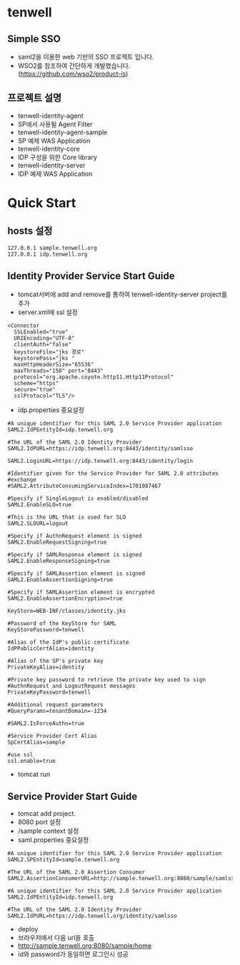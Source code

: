 # tenwell
Simple SSO
----
- saml2을 이용한 web 기반의 SSO 프로젝트 입니다.
- WSO2를 참조하여 간단하게 개발했습니다.(https://github.com/wso2/product-is)

프로젝트 설명
----
- tenwell-identity-agent
 - SP에서 사용될 Agent Filter
- tenwell-identity-agent-sample
 - SP 예제 WAS Application
- tenwell-identity-core
 - IDP 구성을 위한 Core library
- tenwell-identity-server
 - IDP 예제 WAS Application

# Quick Start

hosts 설정
----

```
127.0.0.1 sample.tenwell.org
127.0.0.1 idp.tenwell.org
```

Identity Provider Service Start Guide
----
 - tomcat서버에 add and remove를 통하여 tenwell-identity-server project를 추가
 - server.xml에 ssl 설정

```
<Connector 
  SSLEnabled="true" 
  URIEncoding="UTF-8" 
  clientAuth="false" 
  keystoreFile="jks 경로" 
  keystorePass="jks " 
  maxHttpHeaderSize="65536" 
  maxThreads="150" port="8443" 
  protocol="org.apache.coyote.http11.Http11Protocol" 
  scheme="https" 
  secure="true" 
  sslProtocol="TLS"/>
 ```

 - idp.properties 중요설정

```
#A unique identifier for this SAML 2.0 Service Provider application
SAML2.IdPEntityId=idp.tenwell.org

#The URL of the SAML 2.0 Identity Provider
SAML2.IdPURL=https://idp.tenwell.org:8443/identity/samlsso

SAML2.LoginURL=https://idp.tenwell.org:8443/identity/login

#Identifier given for the Service Provider for SAML 2.0 attributes
#exchange
#SAML2.AttributeConsumingServiceIndex=1701087467

#Specify if SingleLogout is enabled/disabled
SAML2.EnableSLO=true

#This is the URL that is used for SLO
SAML2.SLOURL=logout

#Specify if AuthnRequest element is signed
SAML2.EnableRequestSigning=true

#Specify if SAMLResponse element is signed
SAML2.EnableResponseSigning=true

#Specify if SAMLAssertion element is signed
SAML2.EnableAssertionSigning=true

#Specify if SAMLAssertion element is encrypted
SAML2.EnableAssertionEncryption=true

KeyStore=WEB-INF/classes/identity.jks

#Password of the KeyStore for SAML
KeyStorePassword=tenwell

#Alias of the IdP's public certificate
IdPPublicCertAlias=identity

#Alias of the SP's private key
PrivateKeyAlias=identity

#Private key password to retrieve the private key used to sign
#AuthnRequest and LogoutRequest messages
PrivateKeyPassword=tenwell

#Additional request parameters
#QueryParams=tenantDomain=-1234

#SAML2.IsForceAuthn=true

#Service Provider Cert Alias
SpCertAlias=sample

#use ssl
ssl.enable=true
```

- tomcat run


Service Provider Start Guide
----

- tomcat add project.
 - 8080 port 설정
 - /sample context 설정
- saml.properties 중요설정

```
#A unique identifier for this SAML 2.0 Service Provider application
SAML2.SPEntityId=sample.tenwell.org

#The URL of the SAML 2.0 Assertion Consumer
SAML2.AssertionConsumerURL=http://sample.tenwell.org:8080/sample/samlsso

#A unique identifier for this SAML 2.0 Service Provider application
SAML2.IdPEntityId=idp.tenwell.org

#The URL of the SAML 2.0 Identity Provider
SAML2.IdPURL=https://idp.tenwell.org/identity/samlsso
```
- deploy
- 브라우저에서 다음 url을 호출
 - http://sample.tenwell.org:8080/sample/home
- id와 password가 동일하면 로그인시 성공



